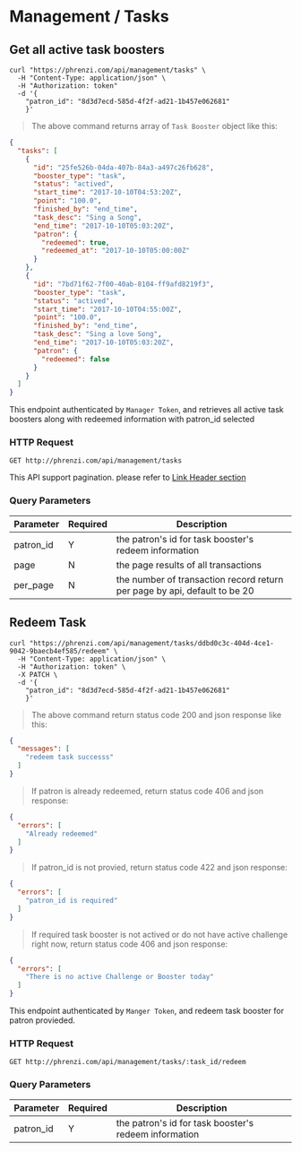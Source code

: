# Management / Tasks

## Get all active task boosters

```shell
curl "https://phrenzi.com/api/management/tasks" \
  -H "Content-Type: application/json" \
  -H "Authorization: token"
  -d '{
    "patron_id": "8d3d7ecd-585d-4f2f-ad21-1b457e062681"
    }'

```

> The above command returns array of `Task Booster` object like this:

```json
{
  "tasks": [
    {
      "id": "25fe526b-04da-407b-84a3-a497c26fb628",
      "booster_type": "task",
      "status": "actived",
      "start_time": "2017-10-10T04:53:20Z",
      "point": "100.0",
      "finished_by": "end_time",
      "task_desc": "Sing a Song",
      "end_time": "2017-10-10T05:03:20Z",
      "patron": {
        "redeemed": true,
        "redeemed_at": "2017-10-10T05:00:00Z"
      }
    },
    {
      "id": "7bd71f62-7f00-40ab-8104-ff9afd8219f3",
      "booster_type": "task",
      "status": "actived",
      "start_time": "2017-10-10T04:55:00Z",
      "point": "100.0",
      "finished_by": "end_time",
      "task_desc": "Sing a love Song",
      "end_time": "2017-10-10T05:03:20Z",
      "patron": {
        "redeemed": false
      }
    }
  ]
}
```

This endpoint authenticated by `Manager Token`, and retrieves all active task boosters along with redeemed information with patron_id selected

### HTTP Request

`GET http://phrenzi.com/api/management/tasks`

<aside class="info">This API support pagination. please refer to <a
href="#link-header-result-pagination">Link Header section</a></aside>

### Query Parameters

Parameter | Required | Description
--------- | ----------- | ----------
patron_id | Y | the patron's id for task booster's redeem information
page | N | the page results of all transactions
per_page | N | the number of transaction record return per page by api, default to be 20

## Redeem Task

```shell
curl "https://phrenzi.com/api/management/tasks/ddbd0c3c-404d-4ce1-9042-9baecb4ef585/redeem" \
  -H "Content-Type: application/json" \
  -H "Authorization: token" \
  -X PATCH \
  -d '{
    "patron_id": "8d3d7ecd-585d-4f2f-ad21-1b457e062681"
    }'

```

> The above command return status code 200 and json response like this:

```json
{
  "messages": [
    "redeem task successs"
  ]
}
```

> If patron is already redeemed, return status code 406 and json response:

```json
{
  "errors": [
    "Already redeemed"
  ]
}
```

> If patron_id is not provied, return status code 422 and json response:

```json
{
  "errors": [
    "patron_id is required"
  ]
}
```

> If required task booster is not actived or do not have active challenge right now, return status code 406 and json response:

```json
{
  "errors": [
    "There is no active Challenge or Booster today"
  ]
}
```

This endpoint authenticated by `Manger Token`, and redeem task booster for patron provieded.

### HTTP Request

`GET http://phrenzi.com/api/management/tasks/:task_id/redeem`

### Query Parameters

Parameter | Required | Description
--------- | ----------- | ----------
patron_id | Y | the patron's id for task booster's redeem information
